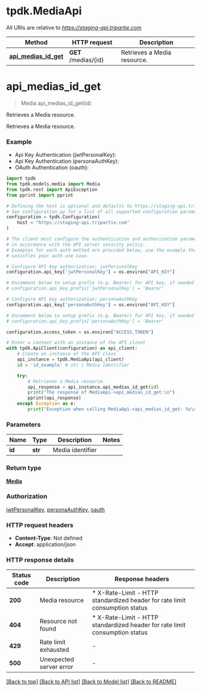 # tpdk.MediaApi

All URIs are relative to *https://staging-api.tripartie.com*

Method | HTTP request | Description
------------- | ------------- | -------------
[**api_medias_id_get**](MediaApi.md#api_medias_id_get) | **GET** /medias/{id} | Retrieves a Media resource.


# **api_medias_id_get**
> Media api_medias_id_get(id)

Retrieves a Media resource.

Retrieves a Media resource.

### Example

* Api Key Authentication (jwtPersonalKey):
* Api Key Authentication (personaAuthKey):
* OAuth Authentication (oauth):

```python
import tpdk
from tpdk.models.media import Media
from tpdk.rest import ApiException
from pprint import pprint

# Defining the host is optional and defaults to https://staging-api.tripartie.com
# See configuration.py for a list of all supported configuration parameters.
configuration = tpdk.Configuration(
    host = "https://staging-api.tripartie.com"
)

# The client must configure the authentication and authorization parameters
# in accordance with the API server security policy.
# Examples for each auth method are provided below, use the example that
# satisfies your auth use case.

# Configure API key authorization: jwtPersonalKey
configuration.api_key['jwtPersonalKey'] = os.environ["API_KEY"]

# Uncomment below to setup prefix (e.g. Bearer) for API key, if needed
# configuration.api_key_prefix['jwtPersonalKey'] = 'Bearer'

# Configure API key authorization: personaAuthKey
configuration.api_key['personaAuthKey'] = os.environ["API_KEY"]

# Uncomment below to setup prefix (e.g. Bearer) for API key, if needed
# configuration.api_key_prefix['personaAuthKey'] = 'Bearer'

configuration.access_token = os.environ["ACCESS_TOKEN"]

# Enter a context with an instance of the API client
with tpdk.ApiClient(configuration) as api_client:
    # Create an instance of the API class
    api_instance = tpdk.MediaApi(api_client)
    id = 'id_example' # str | Media identifier

    try:
        # Retrieves a Media resource.
        api_response = api_instance.api_medias_id_get(id)
        print("The response of MediaApi->api_medias_id_get:\n")
        pprint(api_response)
    except Exception as e:
        print("Exception when calling MediaApi->api_medias_id_get: %s\n" % e)
```



### Parameters


Name | Type | Description  | Notes
------------- | ------------- | ------------- | -------------
 **id** | **str**| Media identifier | 

### Return type

[**Media**](Media.md)

### Authorization

[jwtPersonalKey](../README.md#jwtPersonalKey), [personaAuthKey](../README.md#personaAuthKey), [oauth](../README.md#oauth)

### HTTP request headers

 - **Content-Type**: Not defined
 - **Accept**: application/json

### HTTP response details

| Status code | Description | Response headers |
|-------------|-------------|------------------|
**200** | Media resource |  * X-Rate-Limit - HTTP standardized header for rate limit consumption status <br>  |
**404** | Resource not found |  * X-Rate-Limit - HTTP standardized header for rate limit consumption status <br>  |
**429** | Rate limit exhausted |  -  |
**500** | Unexpected server error |  -  |

[[Back to top]](#) [[Back to API list]](../README.md#documentation-for-api-endpoints) [[Back to Model list]](../README.md#documentation-for-models) [[Back to README]](../README.md)

